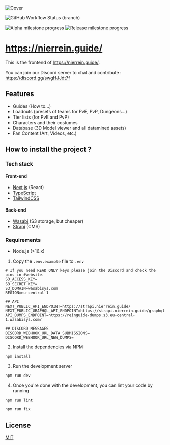 ![Cover](./public/cover.jpg)

![GitHub Workflow Status (branch)](https://img.shields.io/github/workflow/status/NieR-Rein-Guide/nierrein.guide/Sanity%20Checks/main?label=lint&style=flat-square)

<p>
  <img src="https://img.shields.io/github/milestones/progress-percent/NieR-Rein-Guide/nierrein.guide/1?label=Alpha%20progress&style=flat-square" alt="Alpha milestone progress">
  <img src="https://img.shields.io/github/milestones/progress-percent/NieR-Rein-Guide/nierrein.guide/3?label=Release%20progress&style=flat-square" alt="Release milestone progress">
</p>

# https://nierrein.guide/

This is the frontend of https://nierrein.guide/.

You can join our Discord server to chat and contribute : https://discord.gg/swgHJJdt7f

## Features

- Guides (How to...)
- Loadouts (presets of teams for PvE, PvP, Dungeons...)
- Tier lists (for PvE and PvP)
- Characters and their costumes
- Database (3D Model viewer and all datamined assets)
- Fan Content (Art, Videos, etc.)

## How to install the project ?

### Tech stack

#### Front-end

- [Next.js](https://nextjs.org/) (React)
- [TypeScript](https://www.typescriptlang.org/)
- [TailwindCSS](https://tailwindcss.com/)

#### Back-end

- [Wasabi](https://wasabi.com/) (S3 storage, but cheaper)
- [Strapi](https://strapi.io/) (CMS)

### Requirements

- Node.js (>16.x)

1. Copy the `.env.example` file to `.env`

```
# If you need READ ONLY keys please join the Discord and check the pins in #website.
S3_ACCESS_KEY=
S3_SECRET_KEY=
S3_DOMAIN=wasabisys.com
REGION=eu-central-1

## API
NEXT_PUBLIC_API_ENDPOINT=https://strapi.nierrein.guide/
NEXT_PUBLIC_GRAPHQL_API_ENDPOINT=https://strapi.nierrein.guide/graphql
API_DUMPS_ENDPOINT=https://reinguide-dumps.s3.eu-central-1.wasabisys.com/

## DISCORD MESSAGES
DISCORD_WEBHOOK_URL_DATA_SUBMISSIONS=
DISCORD_WEBHOOK_URL_NEW_DUMPS=
```

2. Install the dependencies via NPM

```bash
npm install
```

3. Run the development server

```bash
npm run dev
```

4. Once you're done with the development, you can lint your code by running

```bash
npm run lint
```

```bash
npm run fix
```

## License

[MIT](./LICENSE)
